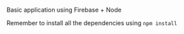 Basic application using Firebase + Node

Remember to install all the dependencies using ```npm install```